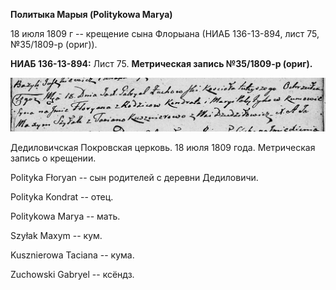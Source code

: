 **Политыка Марыя (Politykowa Marya)**

18 июля 1809 г -- крещение сына Флорыана (НИАБ 136-13-894, лист 75,
№35/1809-р (ориг)).

**НИАБ 136-13-894:** Лист 75. **Метрическая запись №35/1809-р (ориг).**

![](./media/cfed8e0dce4eb1f79752a0a4d57b3555141f66e6.png)

Дедиловичская Покровская церковь. 18 июля 1809 года. Метрическая запись
о крещении.

Polityka Fłoryan -- сын родителей с деревни Дедиловичи.

Polityka Kondrat -- отец.

Politykowa Marya -- мать.

Szyłak Maxym -- кум.

Kusznierowa Taciana -- кума.

Zuchowski Gabryel -- ксёндз.
